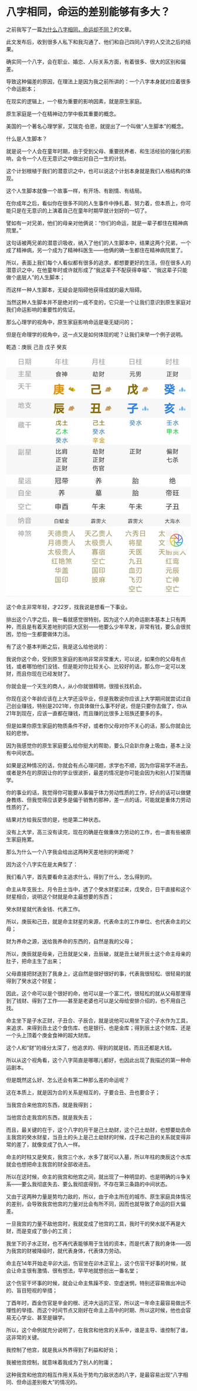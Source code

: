 # 八字相同，命运的差别能够有多大？

之前我写了一篇[为什么八字相同，命运却不同？](http://mp.weixin.qq.com/s?__biz=MzI2NTAzOTQxMg==&mid=2651446879&idx=1&sn=3924ee18aa2b776e75fe1221d5b6174b&chksm=f15e0504c6298c12885d05a5231637464701b69b6ef2a5e5d998906821a121b432b132e9de03&scene=21#wechat_redirect)的文章。

此文发布后，收到很多人私下和我沟通了、他们和自己四同八字的人交流之后的结果。

确实同一个八字，会在职业、婚恋、人际关系方面，有着很多、很大的区别和偏差。

导致这种偏差的原因，在理法上是因为我之前所讲的：一个八字本身就对应着很多个命运剧本；

在现实的逻辑上，一个极为重要的影响因素，就是原生家庭。

原生家庭是一个在精神动力学中极其重要的概念。

美国的一个著名心理学家，艾瑞克·伯恩，就提出了一个叫做“人生脚本”的概念。

什么是人生脚本？

就是说一个人会在童年时期，由于受到父母、重要抚养者、和生活经验的强化的影响，会令一个人在无意识之中做出对自己一生的计划。

这个计划根植于我们的潜意识之中，也可以说这个计划本身就是我们人格结构的体现。

这个人生脚本就像一个故事一样，有开场、有剧情、有结局。

在你成年之后，看似你在很多不同的人生事件中挣扎着、努力着，但本质上，你可能只是在无意识的上演着自己在童年时期早就计划好的一切了。

譬如有一对兄弟，他们的母亲对他俩说：“你们的命运，就是一辈子都住在精神病院里。”

这句话被两兄弟的潜意识吸收，纳入了他们的人生脚本中，结果这两个兄弟，一个成了精神病，另一个成为了精神科医生——他俩的确一生都住在精神病院里了。

所以，表面上我们每个人看似都有很多的追求，都想要更好的生活，但在很多人的潜意识之中，在他童年时或许就形成了“我这辈子不配获得幸福”、“我这辈子只能做个底层人”的人生脚本；

而这样一种人生脚本，无疑会是阻碍他获得成就的最大阻碍。

当然这种人生脚本并不是绝对的一成不变的，它只是一个让我们意识到原生家庭对我们命运影响的重要性的佐证。

那么心理学的视角中，原生家庭影响命运是毫无疑问的；

但是在命理学的视角中，这一点又是如何体现的呢？让我们来举一个例子说明。

乾造：庚辰 己丑 戊子 癸亥

![图片](../../_asset/image/天机自在阁/20230923.png)

这个命主非常年轻，才22岁，找我说是想看一下事业。

排出这个八字之后，我一看就感觉很特别，因为这个人的命运剧本基本上只有两种，而且是有着天差地别的巨大区别——他要么少年早发，非常有钱，要么会很贫困，恐怕一生都要做体力活。

有了这个基本判断之后，我是这么给他说的：

我说你这个命，受到原生家庭的影响非常非常重大，可以说，如果你的父母有点钱，或者哪怕他们没钱、但是能对你比较关心、比较好的话，那么你一定可以发财，而且你现在已经发财了。

你就会是一个天生的商人，从小你就很精明，很擅长找机会。

你现在这个年龄应该在上大学还没毕业，但是我敢说你应该上大学期间就尝试过自己创业赚钱，特别是2021年，你具体做什么事不好说，但是只要你去做了，你从21年到现在，应该一直都在赚钱，而且赚的比很多上班族还要多的多。

但是如果你原生家庭的物质条件不好，或者你父母对你不关心的话，那么你就会比较的悲惨。

因为我感觉你的原生家庭要么给你挺大的帮助，要么只会趴你身上吸血，基本上没有中间状态。

如果是这种情况的话，你就会有点心理问题，求学也不顺，因为你容易学不进去，或者是外在的原因让你的学业很波折，最差的情况是你可能会因为和别人打架而辍学。

你的事业的话，我觉得你可能要从事偏于体力劳动性质的工作，好点的话可以做健身教练、但我觉得应该更多是偏于销售的那种，差一点的话，可能就是重体力劳动性质的了。

结果对方给我反馈的是，他是第二种状态。

没有上大学，高三没有读完，现在的确是在做重体力劳动的工作，也一直有些被原生家庭拖累。

那么为什么一个八字我会给出这两种天差地别的判断呢？

因为这个八字实在是太典型了：

我们看八字，首先要看命主追求什么，得到了什么，怎么得到的。

命主从年支辰土、月令丑土当中，透了个癸水财星过来，戊癸合，日干直接和这个财星相合，说明这个财就是命主最想要的东西；

癸水财星就代表金钱、代表工作。

所以，庚辰和己丑，就是命主财星的来源，代表命主的工作单位、也代表命主的父母；

财为养命之源，送给我养命的东西的，自然是我的父母；

所以，庚辰就是母亲，己丑就是父亲，丑辰破，就是丑土破开辰土这个命主母亲的肚子，把命主生了出来；

父母直接把财送到了我身上，这自然是很好很好的事，代表我很轻松、很轻易的就得到了癸水这个财星；

因此，这个命可以是个很好的命，他可以是一个富二代，很轻松的就从父母那里得到了钱财、得到了工作——甚至是老婆也可以是父母给安排介绍的，也不用自己找。

命主坐下是子水正财，子丑合、子辰合，就是说他可以用坐下这个子水作为工具，来追求、来得到丑土这个食伤库、也是银行、也是金库；得到辰土这个财库、还是一个头上顶着个庚金食神的超大财库。

这个人和“财”的缘分太深了，他追求的、得到的就是钱，而且还都是大钱。

所以从这个视角看，这个八字简直是哪哪儿都好，也因此出现了我描述的第一种命运剧本。

但是既然这么好、怎么还会有第二种那么差的命运呢？

这在本质上，就是因为合的关系是相互的，子要合丑、丑也要合子；

当我宫合来他宫的东西，就是我得到；


当他宫合走我宫的东西，就是我失去；

而且，最关键的在于，这个八字的月干是己土劫财，这个己土劫财，也想要劫去命主我宫的癸水财星，当丑土的头上是己土劫财的时候，戊子和己丑的关系就变得非常的差了，就像变成了仇人一样。

命主的时柱又是癸亥，我宫三个水，水多了就可以入墓，所以年柱的庚辰这个水库就会也想把命主我宫的财全部收进去。

所以在这时候，命主的我宫和他宫之间，就出现了一种明显的、也是明确的斗争关系——要么我彻底失去、要么我彻底得到，不存在第三条路的中间状态。

又由于这两种力量是势均力敌的，所以，由于命主所在的城市、原生家庭具体情况的差别，会导致我宫他宫的力量对比会有所不同，因而也就导致了命运的巨大偏差。

一旦我宫的力量不敌他宫时，我就变成了他宫的工具，我时干的癸水就不再是大财，而是变成了很小的工资；

我坐下的子水正财，也不再代表能够用于生钱的资本，而是代表了我的身体——因为我宫的财被降级时，就代表身体，代表体力劳动。

命主在14年开始走辛卯大运，伤官坐在卯木正官上，这个伤官干好事的时候，就会让命主很有激情、很有想法，早早地就想创出一番名堂；

这个伤官干坏事的时候，就会让命主焦躁不安、空虚迷惘，特别还容易做出冲动的、盲目短视的举措；

丁酉年时，酉金伤官是辛金的根、还冲大运的正官，所以这一年命主最容易做出不理性的举措、而这个时间节点又刚好在命主上高中的时期、所以这时候，他也会容易无心学业、甚至是辍学。

所以，这个命例就充分说明了，在我宫和他宫的关系中，谁是主导、谁控制了谁，这非常的关键。

我控制了他宫，就是我从外界得到了利益和好处；

我被他宫控制，就意味着我成为了别人的附庸；

这种我宫和他宫的相互作用关系处于势均力敌状态的八字，是最容易出现“八字相同、但命运差别极大”的情况的。
